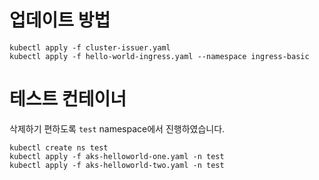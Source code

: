 # 업데이트 방법

```shell
kubectl apply -f cluster-issuer.yaml
kubectl apply -f hello-world-ingress.yaml --namespace ingress-basic
```

# 테스트 컨테이너

삭제하기 편하도록 `test` namespace에서 진행하였습니다.

```shell
kubectl create ns test
kubectl apply -f aks-helloworld-one.yaml -n test
kubectl apply -f aks-helloworld-two.yaml -n test
```
